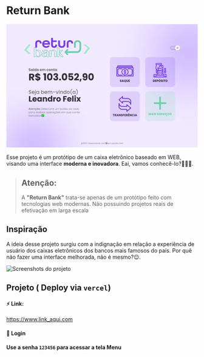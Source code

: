 # Return Bank

![Return Bank Banner](images/light.png)

Esse projeto é um protótipo de um caixa eletrônico baseado em WEB, visando uma interface **moderna e inovadora**. Eai, vamos conhecê-lo?👨🏽‍🚀.

> Atenção:
> ---
>
> A **"Return Bank"**  trata-se apenas de um protótipo feito com tecnologias web modernas. Não possuindo projetos reais de efetivação em larga escala

## Inspiração

A ideia desse projeto surgiu com a indignação em relação a experiência de usuário dos caixas eletrônicos dos bancos mais famosos do país. Por quê não fazer uma interface melhorada, não é mesmo?😉.

![Screenshots do projeto ](images/dark.jpg)

## Projeto ( Deploy via `vercel`)

#### ⚡ Link:
<https://www.link_aqui.com> 

#### 💾 Login
#### Use a senha `123456` para acessar a tela Menu
